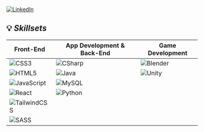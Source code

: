 [![LinkedIn](https://img.shields.io/badge/LinkedIn-0A66C2?style=for-the-badge&logo=LinkedIn&logoColor=ffffff&logoWidth=16&link=https://www.linkedin.com/in/karelin-aleksey/)](https://www.linkedin.com/in/karelin-aleksey/) 

## 💡 _Skillsets_

| Front-End | App Development & Back-End | Game Development |
| --------------- | ----------------- | ----------------- |
| ![CSS3](https://img.shields.io/badge/CSS3-1572B6?style=for-the-badge&logo=CSS3&logoWidth=16) | ![CSharp](https://img.shields.io/badge/CSharp-512BD4?style=for-the-badge&logo=CSharp&logoWidth=16) | ![Blender](https://img.shields.io/badge/Blender-E87D0D?style=for-the-badge&logo=Blender&logoColor=ffffff&logoWidth=16) |
| ![HTML5](https://img.shields.io/badge/HTML5-E34F26?style=for-the-badge&logo=HTML5&logoColor=FFFFFF&logoWidth=16) | ![Java](https://img.shields.io/badge/Java-F89917?style=for-the-badge&logo=Oracle&logoWidth=16) | ![Unity](https://img.shields.io/badge/Unity-000000?style=for-the-badge&logo=Unity&logoColor=ffffff&logoWidth=16) |
| ![JavaScript](https://img.shields.io/badge/JavaScript-F7DF1E?style=for-the-badge&logo=JavaScript&logoColor=000000&logoWidth=16) | ![MySQL](https://img.shields.io/badge/MySQL-4479A1?style=for-the-badge&logo=MySQL&logoColor=FFFFFF&logoWidth=16) |
| ![React](https://img.shields.io/badge/React-61DAFB?style=for-the-badge&logo=React&logoColor=000000&logoWidth=16) | ![Python](https://img.shields.io/badge/Python-3776AB?style=for-the-badge&logo=Python&logoColor=FFFFFF&logoWidth=16) |
| ![TailwindCSS](https://img.shields.io/badge/TailwindCSS-a0f3ff?style=for-the-badge&logo=tailwindcss) |  |
| ![SASS](https://img.shields.io/badge/SASS-CC6699?style=for-the-badge&logo=SASS&logoColor=ffffff&logoWidth=16) | |

